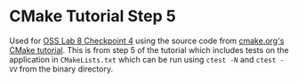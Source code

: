 # CMake Tutorial Step 5

Used for [OSS Lab 8 Checkpoint 4](https://github.com/rcos/CSCI-4470-OpenSource/blob/master/Modules/08.TestingAndCI/Lab-TestingAndCI.md) using the source code from [cmake.org's CMake tutorial](https://cmake.org/cmake/help/latest/guide/tutorial/index.html). This is from step 5 of the tutorial which includes tests on the application in `CMakeLists.txt` which can be run using `ctest -N` and `ctest -VV` from the binary directory.